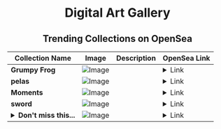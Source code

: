 <div align="center">

# Digital Art Gallery

## Trending Collections on OpenSea

| Collection Name                       | Image                                                                                     | Description                       | OpenSea Link                                                                                          |
|---------------------------------------|-------------------------------------------------------------------------------------------|-----------------------------------|--------------------------------------------------------------------------------------------------------|
| **Grumpy Frog** | ![Image](https://i.seadn.io/s/raw/files/389ed769594559c3bc1111f2726cac95.png?w=500&auto=format?w=200&auto=format) |  | <details><summary>Link</summary>[Grumpy Frog](https://opensea.io/collection/grumpy-frog-1)</details> |
| **pelas** | ![Image](https://i.seadn.io/s/raw/files/9a96cfa445c51dc9dfbef5e932970325.jpg?w=500&auto=format?w=200&auto=format) |  | <details><summary>Link</summary>[pelas](https://opensea.io/collection/pelas-1)</details> |
| **Moments** | ![Image](https://i.seadn.io/s/raw/files/e6f2ba16fc9f6c030a7d5a279723960c.png?w=500&auto=format?w=200&auto=format) |  | <details><summary>Link</summary>[Moments](https://opensea.io/collection/moments-608)</details> |
| **sword** | ![Image](https://i.seadn.io/s/raw/files/02b705bebd20bafb0e7a3f317961db5f.jpg?w=500&auto=format?w=200&auto=format) |  | <details><summary>Link</summary>[sword](https://opensea.io/collection/sword-95)</details> |
| **<details><summary>Don't miss this...</summary>Don't miss this chance!</details>** | ![Image](https://i.seadn.io/s/raw/files/faaf43ce9974d64a13f145f3a8d69987.png?w=500&auto=format?w=200&auto=format) |  | <details><summary>Link</summary>[Don't miss this chance!](https://opensea.io/collection/don-t-miss-this-chance-1465)</details> |

</div>